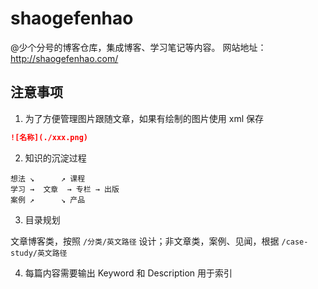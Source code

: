 # shaogefenhao

@少个分号的博客仓库，集成博客、学习笔记等内容。 网站地址：http://shaogefenhao.com/

## 注意事项
1. 为了方便管理图片跟随文章，如果有绘制的图片使用 xml 保存

```markdown
![名称](./xxx.png)
```

2. 知识的沉淀过程

```text
想法 ↘      ↗ 课程
学习 →  文章  → 专栏 → 出版  
案例 ↗      ↘ 产品
```

3. 目录规划

文章博客类，按照 `/分类/英文路径` 设计；非文章类，案例、见闻，根据 `/case-study/英文路径`

4. 每篇内容需要输出 Keyword 和 Description 用于索引 
